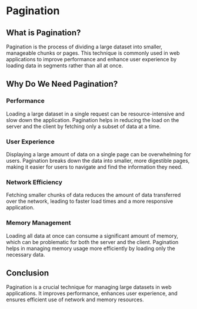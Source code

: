 # Pagination

## What is Pagination?

Pagination is the process of dividing a large dataset into smaller, manageable chunks or pages.
This technique is commonly used in web applications to improve performance and enhance user experience by loading data in segments rather than all at once.

## Why Do We Need Pagination?

### Performance

Loading a large dataset in a single request can be resource-intensive and slow down the application.
Pagination helps in reducing the load on the server and the client by fetching only a subset of data at a time.

### User Experience

Displaying a large amount of data on a single page can be overwhelming for users.
Pagination breaks down the data into smaller, more digestible pages, making it easier for users to navigate and find the information they need.

### Network Efficiency

Fetching smaller chunks of data reduces the amount of data transferred over the network, leading to faster load times
and a more responsive application.

### Memory Management

Loading all data at once can consume a significant amount of memory, which can be problematic for both the server
and the client. Pagination helps in managing memory usage more efficiently by loading only the necessary data.

## Conclusion

Pagination is a crucial technique for managing large datasets in web applications. It improves performance, enhances user experience, and ensures efficient use of network and memory resources.